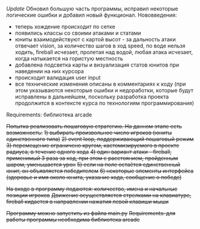 *Update*
Обновил большую часть программы, исправил некоторые логические ошибки и добавил новый функционал.
Нововведения:
- теперь хождение происходит по сетке
- появились классы со своими атаками и статами
- юниты взаимодействуют с картой высот - за дальность атаки отвечает vision, за  количество шагов в ход speed, по воде нельзя ходить, fireball исчезает, пролетая над водой, любая атака исчезает, когда натыкается на гористую местность 
- добавлена подсветка карты и визуализация статов юнитов при наведении на них курсора
- происходит валидация user input
- все технические изменения описаны в комментариях к коду (при этом указываются некоторые ошибки и недоработки, которые будут исправлены в дальнейшем, поскольку разработка проекта продолжится в контексте курса по технологиям программирования)

Requirements: библиотека arcade

~~Попытка реализовать пошаговую стратегию. На данном этапе есть возможность:~~
~~1) выбирать произвольное число игроков (юниты единственного типа)~~
~~2) event loop, поддерживающий пошаговый режим~~
~~3) перемещение ограничено кругом, кастомизируемого в проекте радиуса, в течение одного хода~~
~~4) один вариант атаки - fireball, применимый 3 раза за ход, при этом с расстоянием, пройденным шаром, уменьшается урон~~
~~5) если на поле остаётся единственный юнит, он объявляется победителем~~
~~6) некоторые элементы интерфейса (здоровье и имя около юнита, указание хода, сообщение о победе)~~

~~На входе в программу подаются: количество, имена и начальные позиции игроков~~
~~Движение осуществляется стрелками на клавиатуре, fireball кидается в направлении нажатия левой клавиши мыши~~

~~Программу можно запустить из файла main.py~~
~~Requirements: для работы программы необходима библиотека arcade~~
